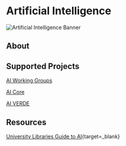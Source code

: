 # Artificial Intelligence
![Artificial Intelligence Banner](assets/ai2.jpeg)
## About

## Supported Projects

[AI Working Groups](https://artificialintelligence.arizona.edu/)

[AI Core](https://aicore.arizona.edu/)

[AI VERDE](https://chat.cyverse.ai/)

## Resources

[University Libraries Guide to AI](https://libguides.library.arizona.edu/ai-literacy-instructors/intro){target=_blank}